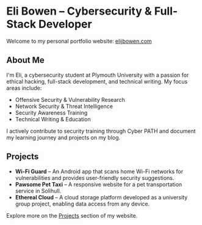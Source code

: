 # Eli Bowen – Cybersecurity & Full-Stack Developer

Welcome to my personal portfolio website: [elijbowen.com](https://elijbowen.com)

## About Me

I'm Eli, a cybersecurity student at Plymouth University with a passion for ethical hacking, full-stack development, and technical writing. My focus areas include:

- Offensive Security & Vulnerability Research
- Network Security & Threat Intelligence
- Security Awareness Training
- Technical Writing & Education

I actively contribute to security training through Cyber PATH and document my learning journey and projects on my blog.

## Projects

- **Wi-Fi Guard** – An Android app that scans home Wi-Fi networks for vulnerabilities and provides user-friendly security suggestions.
- **Pawsome Pet Taxi** – A responsive website for a pet transportation service in Solihull.
- **Ethereal Cloud** – A cloud storage platform developed as a university group project, enabling data access from any device.

Explore more on the [Projects](https://elijbowen.com/#projects) section of my website.
